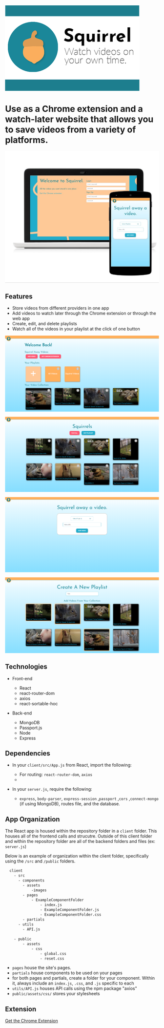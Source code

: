 ![logo](https://github.com/milligda/squirrel/blob/master/resources/Squirrel%20Preview%20Tile%20Small.png)

# Use as a Chrome extension and a watch-later website that allows you to save videos from a variety of platforms.

![intro](https://github.com/milligda/squirrel/blob/master/resources/screengrabs/intro.jpg)

## Features
* Store videos from different providers in one app
* Add videos to watch later through the Chrome extension or through the web app
* Create, edit, and delete playlists
* Watch all of the videos in your playlist at the click of one button

![home page](https://github.com/milligda/squirrel/blob/master/resources/screengrabs/homepg.png)

![playlist page](https://github.com/milligda/squirrel/blob/master/resources/screengrabs/playlistpg.png)

![add video page](https://github.com/milligda/squirrel/blob/master/resources/screengrabs/addVideopg.png)

![create playlist page](https://github.com/milligda/squirrel/blob/master/resources/screengrabs/createpg.png)


## Technologies
* Front-end
    * React
    * react-router-dom
    * axios
    * react-sortable-hoc

* Back-end
    * MongoDB
    * Passport.js
    * Node
    * Express

## Dependencies

* In your `client/src/App.js` from React, import the following:
    * For routing: `react-router-dom`, `axios`
    * 

* In your  `server.js`, require the following:
    * `express`, `body-parser`, `express-session` ,`passport` ,`cors` ,`connect-mongo` (if using MongoDB), routes file, and the database.

## App Organization

The React app is housed within the repository folder in a `client` folder. This houses all of the frontend calls and strucutre. Outside of this client folder and within the repository folder are all of the backend folders and files (ex: `server.js`)

Below is an example of organization within the client folder, specifically using the `/src` and `/public` folders.

```
  client
    - src
      - components
        - assets
            -images
        - pages
            - ExampleComponentFolder
                - index.js
                - ExampleComponentFolder.js
                - ExampleComponentFolder.css
        - partials
      - utils
        - API.js

    - public
        - assets
            - css
                - global.css
                - reset.css

  ```

* `pages` house the site's pages.
* `partials` house components to be used on your pages
* for both pages and partials, create a folder for your component. Within it, always include an `index.js`, `.css`, and `.js` specific to each 
* `utils/API.js` houses API calls using the npm package "axios"
* `public/assets/css/` stores your stylesheets


## Extension

[Get the Chrome Extension](https://chrome.google.com/webstore/detail/squirrel/ddfnjccdalikdhoaelepmoldpgookabe)


